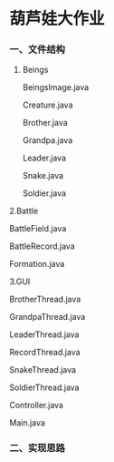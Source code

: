 # 葫芦娃大作业
### 一、文件结构

1. Beings
   
   BeingsImage.java
      
   Creature.java
      
   Brother.java
      
   Grandpa.java
      
   Leader.java
      
   Snake.java
      
   Soldier.java
      

2.Battle
   
   BattleField.java
      
   BattleRecord.java
      
   Formation.java
      

3.GUI
   
   BrotherThread.java
      
   GrandpaThread.java
      
   LeaderThread.java
      
   RecordThread.java
      
   SnakeThread.java
      
   SoldierThread.java
      
   
Controller.java
   
Main.java
   

### 二、实现思路
